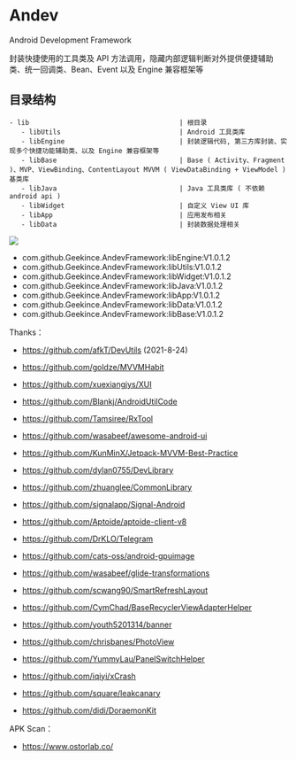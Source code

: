 # Andev
Android Development Framework

封装快捷使用的工具类及 API 方法调用，隐藏内部逻辑判断对外提供便捷辅助类、统一回调类、Bean、Event 以及 Engine 兼容框架等

## 目录结构

```
- lib                                      | 根目录
   - libUtils                              | Android 工具类库
   - libEngine                             | 封装逻辑代码, 第三方库封装、实现多个快捷功能辅助类、以及 Engine 兼容框架等
   - libBase                               | Base ( Activity、Fragment )、MVP、ViewBinding、ContentLayout MVVM ( ViewDataBinding + ViewModel ) 基类库
   - libJava                               | Java 工具类库 ( 不依赖 android api )
   - libWidget                             | 自定义 View UI 库
   - libApp                                | 应用发布相关
   - libData                               | 封装数据处理相关
```

[![](https://jitpack.io/v/Geekince/AndevFramework.svg)](https://jitpack.io/#Geekince/AndevFramework)

- com.github.Geekince.AndevFramework:libEngine:V1.0.1.2
- com.github.Geekince.AndevFramework:libUtils:V1.0.1.2
- com.github.Geekince.AndevFramework:libWidget:V1.0.1.2
- com.github.Geekince.AndevFramework:libJava:V1.0.1.2
- com.github.Geekince.AndevFramework:libApp:V1.0.1.2
- com.github.Geekince.AndevFramework:libData:V1.0.1.2
- com.github.Geekince.AndevFramework:libBase:V1.0.1.2

Thanks：

- https://github.com/afkT/DevUtils (2021-8-24)
- https://github.com/goldze/MVVMHabit
- https://github.com/xuexiangjys/XUI
- https://github.com/Blankj/AndroidUtilCode
- https://github.com/Tamsiree/RxTool
- https://github.com/wasabeef/awesome-android-ui
- https://github.com/KunMinX/Jetpack-MVVM-Best-Practice
- https://github.com/dylan0755/DevLibrary
- https://github.com/zhuanglee/CommonLibrary

- https://github.com/signalapp/Signal-Android
- https://github.com/Aptoide/aptoide-client-v8
- https://github.com/DrKLO/Telegram

- https://github.com/cats-oss/android-gpuimage
- https://github.com/wasabeef/glide-transformations
- https://github.com/scwang90/SmartRefreshLayout
- https://github.com/CymChad/BaseRecyclerViewAdapterHelper
- https://github.com/youth5201314/banner
- https://github.com/chrisbanes/PhotoView
- https://github.com/YummyLau/PanelSwitchHelper

- https://github.com/iqiyi/xCrash
- https://github.com/square/leakcanary
- https://github.com/didi/DoraemonKit

APK Scan：

- https://www.ostorlab.co/
